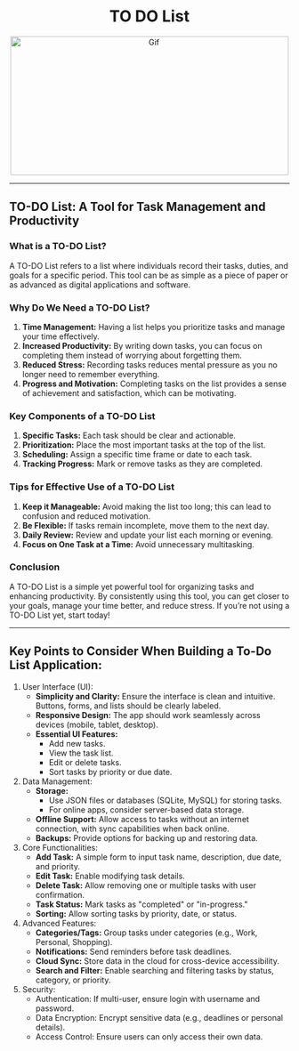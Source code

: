 <div align="center">

# TO DO List
<img alt="Gif" src="https://i.makeagif.com/media/11-24-2013/8l7jir.gif" height="250px" width="500px">
</div>
<hr>

## TO-DO List: A Tool for Task Management and Productivity
### What is a TO-DO List?
A TO-DO List refers to a list where individuals record their tasks, duties, and goals for a specific period. This tool can be as simple as a piece of paper or as advanced as digital applications and software.
### Why Do We Need a TO-DO List?
1. <b>Time Management:</b> Having a list helps you prioritize tasks and manage your time effectively.
2. <b>Increased Productivity:</b> By writing down tasks, you can focus on completing them instead of worrying about forgetting them.
3. <b>Reduced Stress:</b> Recording tasks reduces mental pressure as you no longer need to remember everything.
4. <b>Progress and Motivation:</b> Completing tasks on the list provides a sense of achievement and satisfaction, which can be motivating.
### Key Components of a TO-DO List
1. <b>Specific Tasks:</b> Each task should be clear and actionable.
2. <b>Prioritization:</b> Place the most important tasks at the top of the list.
3. <b>Scheduling:</b> Assign a specific time frame or date to each task.
4. <b>Tracking Progress:</b> Mark or remove tasks as they are completed.
### Tips for Effective Use of a TO-DO List
1. <b>Keep it Manageable:</b> Avoid making the list too long; this can lead to confusion and reduced motivation.
2. <b>Be Flexible:</b> If tasks remain incomplete, move them to the next day.
3. <b>Daily Review:</b> Review and update your list each morning or evening.
4. <b>Focus on One Task at a Time:</b> Avoid unnecessary multitasking.
### Conclusion
A TO-DO List is a simple yet powerful tool for organizing tasks and enhancing productivity. By consistently using this tool, you can get closer to your goals, manage your time better, and reduce stress. If you’re not using a TO-DO List yet, start today!
<hr>

## Key Points to Consider When Building a To-Do List Application:
1. User Interface (UI):
   - <b>Simplicity and Clarity:</b> Ensure the interface is clean and intuitive. Buttons, forms, and lists should be clearly labeled.
   - <b>Responsive Design:</b> The app should work seamlessly across devices (mobile, tablet, desktop).
   - <b>Essential UI Features:</b>
       - Add new tasks.
       - View the task list.
       - Edit or delete tasks.
       - Sort tasks by priority or due date.
2. Data Management:
   - <b>Storage:</b>
      - Use JSON files or databases (SQLite, MySQL) for storing tasks.
      - For online apps, consider server-based data storage.
   - <b>Offline Support:</b> Allow access to tasks without an internet connection, with sync capabilities when back online.
   - <b>Backups:</b> Provide options for backing up and restoring data.
3. Core Functionalities:
   - <b>Add Task:</b> A simple form to input task name, description, due date, and priority.
   - <b>Edit Task:</b> Enable modifying task details.
   - <b>Delete Task:</b> Allow removing one or multiple tasks with user confirmation.
   - <b>Task Status:</b> Mark tasks as "completed" or "in-progress."
   - <b>Sorting:</b> Allow sorting tasks by priority, date, or status.
4. Advanced Features:
   - <b>Categories/Tags:</b> Group tasks under categories (e.g., Work, Personal, Shopping).
   - <b>Notifications:</b> Send reminders before task deadlines.
   - <b>Cloud Sync:</b> Store data in the cloud for cross-device accessibility.
   - <b>Search and Filter:</b> Enable searching and filtering tasks by status, category, or priority.
5. Security:
   - Authentication: If multi-user, ensure login with username and password.
   - Data Encryption: Encrypt sensitive data (e.g., deadlines or personal details).
   - Access Control: Ensure users can only access their own data.








